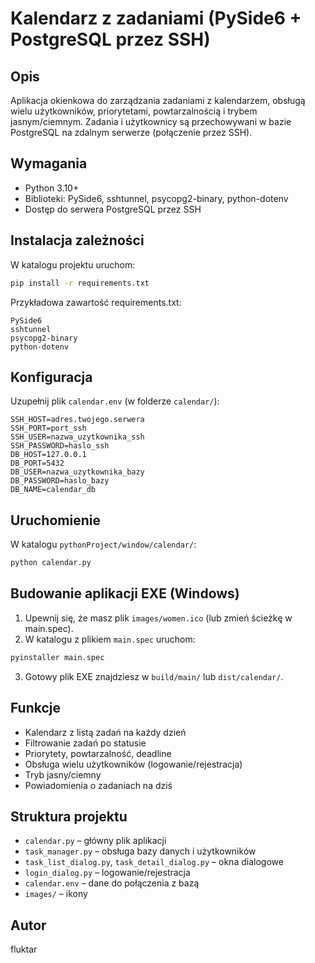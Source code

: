 # Kalendarz z zadaniami (PySide6 + PostgreSQL przez SSH)

## Opis

Aplikacja okienkowa do zarządzania zadaniami z kalendarzem, obsługą wielu użytkowników, priorytetami, powtarzalnością i trybem jasnym/ciemnym. Zadania i użytkownicy są przechowywani w bazie PostgreSQL na zdalnym serwerze (połączenie przez SSH).

## Wymagania

- Python 3.10+
- Biblioteki: PySide6, sshtunnel, psycopg2-binary, python-dotenv
- Dostęp do serwera PostgreSQL przez SSH

## Instalacja zależności

W katalogu projektu uruchom:

```bash
pip install -r requirements.txt
```

Przykładowa zawartość requirements.txt:

```
PySide6
sshtunnel
psycopg2-binary
python-dotenv
```

## Konfiguracja

Uzupełnij plik `calendar.env` (w folderze `calendar/`):

```
SSH_HOST=adres.twojego.serwera
SSH_PORT=port_ssh
SSH_USER=nazwa_uzytkownika_ssh
SSH_PASSWORD=haslo_ssh
DB_HOST=127.0.0.1
DB_PORT=5432
DB_USER=nazwa_uzytkownika_bazy
DB_PASSWORD=haslo_bazy
DB_NAME=calendar_db
```

## Uruchomienie

W katalogu `pythonProject/window/calendar/`:

```bash
python calendar.py
```

## Budowanie aplikacji EXE (Windows)

1. Upewnij się, że masz plik `images/women.ico` (lub zmień ścieżkę w main.spec).
2. W katalogu z plikiem `main.spec` uruchom:

```bash
pyinstaller main.spec
```

3. Gotowy plik EXE znajdziesz w `build/main/` lub `dist/calendar/`.

## Funkcje

- Kalendarz z listą zadań na każdy dzień
- Filtrowanie zadań po statusie
- Priorytety, powtarzalność, deadline
- Obsługa wielu użytkowników (logowanie/rejestracja)
- Tryb jasny/ciemny
- Powiadomienia o zadaniach na dziś

## Struktura projektu

- `calendar.py` – główny plik aplikacji
- `task_manager.py` – obsługa bazy danych i użytkowników
- `task_list_dialog.py`, `task_detail_dialog.py` – okna dialogowe
- `login_dialog.py` – logowanie/rejestracja
- `calendar.env` – dane do połączenia z bazą
- `images/` – ikony

## Autor

fluktar



